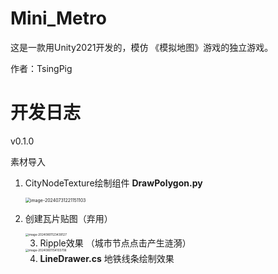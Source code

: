 # Mini_Metro
这是一款用Unity2021开发的，模仿 《模拟地图》游戏的独立游戏。

作者：TsingPig



# 开发日志

v0.1.0

素材导入

1. CityNodeTexture绘制组件 **DrawPolygon.py**

    <img src="C:\Users\TsingPig\AppData\Roaming\Typora\typora-user-images\image-20240731221151103.png" alt="image-20240731221151103" style="zoom:50%;" />

2. 创建瓦片贴图（弃用）

    <img src="C:\Users\TsingPig\AppData\Roaming\Typora\typora-user-images\image-20240801123439127.png" alt="image-20240801123439127" style="zoom:33%;" />

	3. Ripple效果 （城市节点点击产生涟漪）

    <img src="C:\Users\TsingPig\AppData\Roaming\Typora\typora-user-images\image-20240801154103706.png" alt="image-20240801154103706" style="zoom:33%;" />

	4. **LineDrawer.cs** 地铁线条绘制效果
